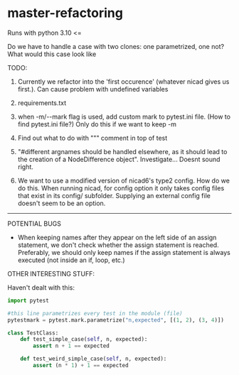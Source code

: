 # master-refactoring


Runs with python 3.10 <=


Do we have to handle a case with two clones: one parametrized, one not? What would this case look like

TODO:
1. Currently we refactor into the 'first occurence' (whatever nicad gives us first.). Can cause problem with undefined variables

2. requirements.txt

3. when -m/--mark flag is used, add custom mark to pytest.ini file. (How to find pytest.ini file?) Only do this if we want to keep -m

4. Find out what to do with """ comment in top of test

5. "#different argnames should be handled elsewhere, as it should lead to the creation of a NodeDifference object". Investigate...
Doesnt sound right.

6. We want to use a modified version of nicad6's type2 config. How do we do this. When running nicad, for config option it only takes config files that exist in its config/ subfolder. Supplying an external config file doesn't seem to be an option.
-------------------------------------------------------------------------------------------


POTENTIAL BUGS

- When keeping names after they appear on the left side of an assign statement, we don't check whether the assign statement is reached. Preferably, we should only keep names if the assign statement is always executed (not inside an if, loop, etc.)  



OTHER INTERESTING STUFF:

Haven't dealt with this:
```python
import pytest

#this line parametrizes every test in the module (file)
pytestmark = pytest.mark.parametrize("n,expected", [(1, 2), (3, 4)])

class TestClass:
    def test_simple_case(self, n, expected):
        assert n + 1 == expected

    def test_weird_simple_case(self, n, expected):
        assert (n * 1) + 1 == expected

```
